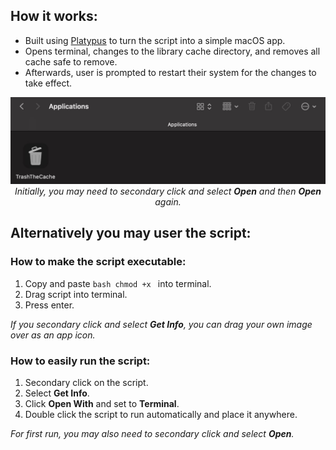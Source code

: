 ## How it works:

- Built using [Platypus](https://sveinbjorn.org/platypus) to turn the script into a simple macOS app.
- Opens terminal, changes to the library cache directory, and removes all cache safe to remove.
- Afterwards, user is prompted to restart their system for the changes to take effect.

<p align="center"><img src= README.jpg width="700"><br>
<em>Initially, you may need to secondary click and select <strong>Open</strong> and then <strong>Open</strong> again.</em></p>

## Alternatively you may user the script:

### How to make the script executable:

1. Copy and paste `bash chmod +x ` into terminal.
2. Drag script into terminal.
3. Press enter.

<em>If you secondary click and select <strong>Get Info</strong>, you can drag your own image over as an app icon.</em>

### How to easily run the script:

1. Secondary click on the script.
2. Select **Get Info**.
3. Click **Open With** and set to **Terminal**.
4. Double click the script to run automatically and place it anywhere.

<em>For first run, you may also need to secondary click and select <strong>Open</strong>.</em>
